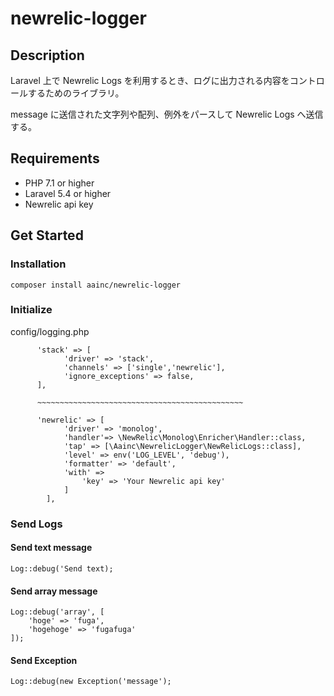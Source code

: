 # newrelic-logger

## Description
Laravel 上で Newrelic Logs を利用するとき、ログに出力される内容をコントロールするためのライブラリ。

message に送信された文字列や配列、例外をパースして Newrelic Logs へ送信する。

## Requirements
* PHP 7.1 or higher
* Laravel 5.4 or higher
* Newrelic api key

## Get Started
### Installation
~~~ 
composer install aainc/newrelic-logger 
~~~

### Initialize
config/logging.php

~~~
      'stack' => [
            'driver' => 'stack',
            'channels' => ['single','newrelic'],
            'ignore_exceptions' => false,
      ],
        
      ~~~~~~~~~~~~~~~~~~~~~~~~~~~~~~~~~~~~~~~~~~~~~~
        
      'newrelic' => [
            'driver' => 'monolog',
            'handler'=> \NewRelic\Monolog\Enricher\Handler::class,
            'tap' => [\Aainc\NewrelicLogger\NewRelicLogs::class],
            'level' => env('LOG_LEVEL', 'debug'),
            'formatter' => 'default',
            'with' => 
                'key' => 'Your Newrelic api key'
            ]
        ],
~~~


### Send Logs

#### Send text message

~~~
Log::debug('Send text);
~~~

#### Send array message

~~~
Log::debug('array', [
    'hoge' => 'fuga',
    'hogehoge' => 'fugafuga'
]);
~~~

#### Send Exception

~~~
Log::debug(new Exception('message');
~~~

